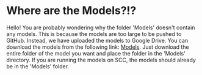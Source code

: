 # Where are the Models?!?

Hello! You are probably wondering why the folder 'Models' doesn't contain any models. This is because the models are too large to be pushed to GitHub. Instead, we have uploaded the models to Google Drive. You can download the models from the following link: [Models](https://drive.google.com/drive/folders/1894CT4N6CRRyTfiSWFpon-H0tyVpNO_M?usp=drive_link). Just download the entire folder of the model you want and place the folder in the 'Models' directory. If you are running the models on SCC, the models should already be in the 'Models' folder.
